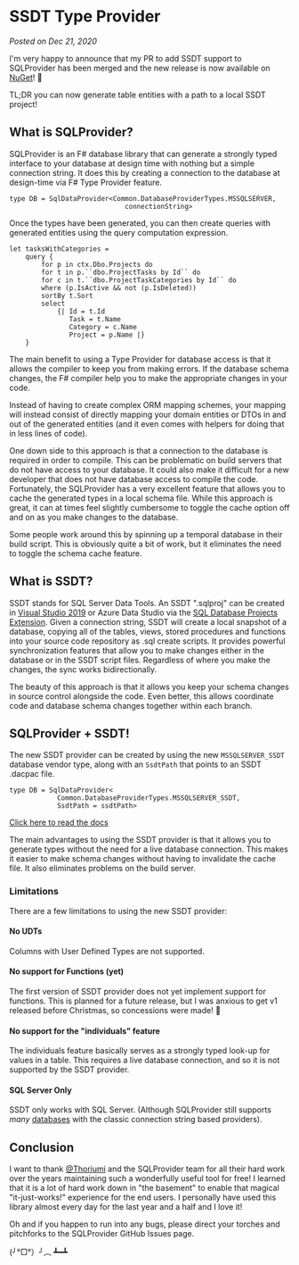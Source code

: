 # SSDT Type Provider
*Posted on Dec 21, 2020*

I'm very happy to announce that my PR to add SSDT support to SQLProvider has been merged and the new release is now available on [NuGet](https://www.nuget.org/packages/SQLProvider/)!  🎉

TL;DR you can now generate table entities with a path to a local SSDT project!

## What is SQLProvider?

SQLProvider is an F# database library that can generate a strongly typed interface to your database at design time with nothing but a simple connection string. It does this by creating a connection to the database at design-time via F# Type Provider feature.

```F#
type DB = SqlDataProvider<Common.DatabaseProviderTypes.MSSQLSERVER,
                             connectionString>
```

Once the types have been generated, you can then create queries with generated entities using the query computation expression.

```F#
let tasksWithCategories =
    query {
        for p in ctx.Dbo.Projects do
        for t in p.``dbo.ProjectTasks by Id`` do
        for c in t.``dbo.ProjectTaskCategories by Id`` do
        where (p.IsActive && not (p.IsDeleted))
        sortBy t.Sort
        select
            {| Id = t.Id
               Task = t.Name
               Category = c.Name
               Project = p.Name |}
    }
```



The main benefit to using a Type Provider for database access is that it allows the compiler to keep you from making errors. If the database schema changes, the F# compiler help you to make the appropriate changes in your code.

Instead of having to create complex ORM mapping schemes, your mapping will instead consist of directly mapping your domain entities or DTOs in and out of the generated entities (and it even comes with helpers for doing that in less lines of code).

One down side to this approach is that a connection to the database is required in order to compile. This can be problematic on build servers that do not have access to your database. It could also make it difficult for a new developer that does not have database access to compile the code.  Fortunately, the SQLProvider has a very excellent feature that allows you to cache the generated types in a local schema file. While this approach is great, it can at times feel slightly cumbersome to toggle the cache option off and on as you make changes to the database. 

Some people work around this by spinning up a temporal database in their build script. This is obviously quite a bit of work, but it eliminates the need to toggle the schema cache feature.

## What is SSDT?

SSDT stands for SQL Server Data Tools. An SSDT ".sqlproj" can be created in [Visual Studio 2019](https://docs.microsoft.com/en-us/sql/ssdt/download-sql-server-data-tools-ssdt?view=sql-server-ver15) or Azure Data Studio via the [SQL Database Projects Extension](https://docs.microsoft.com/en-us/sql/azure-data-studio/extensions/sql-database-project-extension?view=sql-server-ver15). Given a connection string, SSDT will create a local snapshot of a database, copying all of the tables, views, stored procedures and functions into your source code repository as .sql create scripts. It provides powerful synchronization features that allow you to make changes either in the database or in the SSDT script files. Regardless of where you make the changes, the sync works bidirectionally. 

The beauty of this approach is that it allows you keep your schema changes in source control alongside the code. Even better, this allows coordinate code and database schema changes together within each branch.

## SQLProvider + SSDT!

The new SSDT provider can be created by using the new `MSSQLSERVER_SSDT` database vendor type, along with an `SsdtPath` that points to an SSDT .dacpac file.

```F#
type DB = SqlDataProvider<
            Common.DatabaseProviderTypes.MSSQLSERVER_SSDT,
            SsdtPath = ssdtPath>

```

[Click here to read the docs](https://fsprojects.github.io/SQLProvider/core/mssqlssdt.html)

The main advantages to using the SSDT provider is that it allows you to generate types without the need for a live database connection. This makes it easier to make schema changes without having to invalidate the cache file. It also eliminates problems on the build server.

### Limitations

There are a few limitations to using the new SSDT provider:

#### No UDTs
Columns with User Defined Types are not supported.

#### No support for Functions (yet)

The first version of SSDT provider does not yet implement support for functions. This is planned for a future release, but I was anxious to get v1 released before Christmas, so concessions were made! 🎄

#### No support for the "individuals" feature

The individuals feature basically serves as a strongly typed look-up for values in a table. This requires a live database connection, and so it is not supported by the SSDT provider.

#### SQL Server Only

SSDT only works with SQL Server. (Although SQLProvider still supports *many* [databases](https://fsprojects.github.io/SQLProvider/index.html) with the classic connection string based providers).

## Conclusion

I want to thank [@Thoriumi](https://twitter.com/Thoriumi) and the SQLProvider team for all their hard work over the years maintaining such a wonderfully useful tool for free! I learned that it is a lot of hard work down in "the basement" to enable that magical "it-just-works!" experience for the end users.  I personally have used this library almost every day for the last year and a half and I love it!

Oh and if you happen to run into any bugs, please direct your torches and pitchforks to the SQLProvider GitHub Issues page. 

(╯°□°）╯︵ ┻━┻
